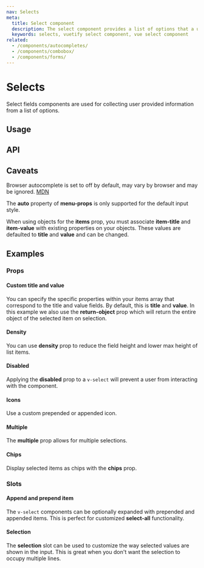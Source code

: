 ```yaml
---
nav: Selects
meta:
  title: Select component
  description: The select component provides a list of options that a user can make selections from.
  keywords: selects, vuetify select component, vue select component
related:
  - /components/autocompletes/
  - /components/combobox/
  - /components/forms/
---
```


# Selects

Select fields components are used for collecting user provided information from a list of options.

<entry />

## Usage

<usage name="v-select" />

## API

<api-inline />

## Caveats

<alert type="info">

  Browser autocomplete is set to off by default, may vary by browser and may be ignored. [MDN](https://developer.mozilla.org/en-US/docs/Web/Security/Securing_your_site/Turning_off_form_autocompletion)

</alert>

<alert type="warning">

  The **auto** property of **menu-props** is only supported for the default input style.

</alert>

<alert type="error">

  When using objects for the **items** prop, you must associate **item-title** and **item-value** with existing properties on your objects. These values are defaulted to **title** and **value** and can be changed.

</alert>

## Examples

### Props

#### Custom title and value

You can specify the specific properties within your items array that correspond to the title and value fields. By default, this is **title** and **value**. In this example we also use the **return-object** prop which will return the entire object of the selected item on selection.

<example file="v-select/prop-custom-title-and-value" />

#### Density

You can use **density** prop to reduce the field height and lower max height of list items.

<example file="v-select/prop-dense" />

#### Disabled

Applying the **disabled** prop to a `v-select` will prevent a user from interacting with the component.

<example file="v-select/prop-disabled" />

#### Icons

Use a custom prepended or appended icon.

<example file="v-select/prop-icons" />

<!-- #### Menu props

Custom props can be passed directly to `v-menu` using **menuProps** prop. In this example menu is force directed to top and shifted to top.

<example file="v-select/prop-menu-props" /> -->

#### Multiple

The **multiple** prop allows for multiple selections.

<example file="v-select/prop-multiple" />

#### Chips

Display selected items as chips with the **chips** prop.

<example file="v-select/prop-chips" />

<!-- #### Readonly

You can use the **readonly** prop on `v-select` which will prevent a user from changing its value.

<example file="v-select/prop-readonly" /> -->

### Slots

#### Append and prepend item

The `v-select` components can be optionally expanded with prepended and appended items. This is perfect for customized **select-all** functionality.

<example file="v-select/slot-append-and-prepend-item" />

#### Selection

The **selection** slot can be used to customize the way selected values are shown in the input. This is great when you don't want the selection to occupy multiple lines.

<example file="v-select/slot-selection" />
